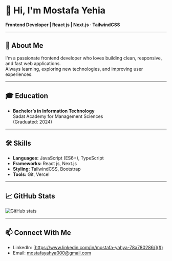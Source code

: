 # 👋 Hi, I'm Mostafa Yehia  
**Frontend Developer | React js | Next.js · TailwindCSS**

---

## 🚀 About Me
I'm a passionate frontend developer who loves building clean, responsive, and fast web applications.  
Always learning, exploring new technologies, and improving user experiences.  

---

## 🎓 Education
- **Bachelor’s in Information Technology**  
  Sadat Academy for Management Sciences  
  (Graduated: 2024)

---

## 🛠 Skills
- **Languages:** JavaScript (ES6+), TypeScript  
- **Frameworks:** React js, Next.js  
- **Styling:** TailwindCSS, Bootstrap   
- **Tools:** Git, Vercel  

---


## 📈 GitHub Stats
![GitHub stats](https://github-readme-stats.vercel.app/api?username=mostafayahya877&show_icons=true&theme=radical)

---

## 📫 Connect With Me
- LinkedIn: [https://www.linkedin.com/in/mostafa-yahya-78a780286/](#)  
- Email: mostafayahya000@gmail.com  

